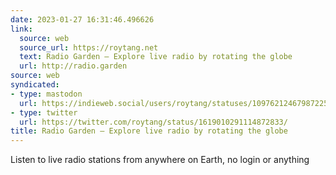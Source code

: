 ```yaml
---
date: 2023-01-27 16:31:46.496626
link:
  source: web
  source_url: https://roytang.net
  text: Radio Garden – Explore live radio by rotating the globe
  url: http://radio.garden
source: web
syndicated:
- type: mastodon
  url: https://indieweb.social/users/roytang/statuses/109762124679872257
- type: twitter
  url: https://twitter.com/roytang/status/1619010291114872833/
title: Radio Garden – Explore live radio by rotating the globe
---
```


Listen to live radio stations from anywhere on Earth, no login or anything